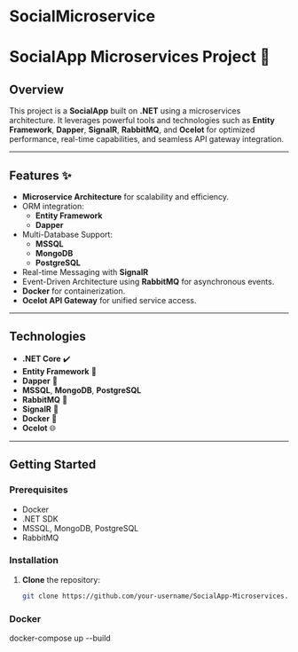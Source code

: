 # SocialMicroservice
# SocialApp Microservices Project 🚀

## Overview
This project is a **SocialApp** built on **.NET** using a microservices architecture. It leverages powerful tools and technologies such as **Entity Framework**, **Dapper**, **SignalR**, **RabbitMQ**, and **Ocelot** for optimized performance, real-time capabilities, and seamless API gateway integration.

---

## Features ✨
- **Microservice Architecture** for scalability and efficiency.
- ORM integration:
  - **Entity Framework**
  - **Dapper**
- Multi-Database Support:
  - **MSSQL**
  - **MongoDB**
  - **PostgreSQL**
- Real-time Messaging with **SignalR**
- Event-Driven Architecture using **RabbitMQ** for asynchronous events.
- **Docker** for containerization.
- **Ocelot API Gateway** for unified service access.

---

## Technologies
- **.NET Core** ✔️
- **Entity Framework** 🔹
- **Dapper** 🔸
- **MSSQL**, **MongoDB**, **PostgreSQL**
- **RabbitMQ** 🐇
- **SignalR** 📡
- **Docker** 🐳
- **Ocelot** 🌐

---

## Getting Started

### Prerequisites
- Docker
- .NET SDK
- MSSQL, MongoDB, PostgreSQL
- RabbitMQ

### Installation
1. **Clone** the repository:
   ```bash
   git clone https://github.com/your-username/SocialApp-Microservices.git
### Docker
docker-compose up --build

   
   
   
